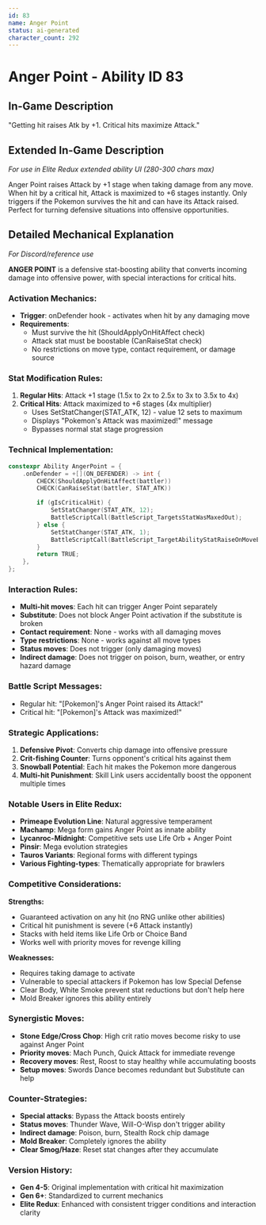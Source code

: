 ```yaml
---
id: 83
name: Anger Point
status: ai-generated
character_count: 292
---
```


# Anger Point - Ability ID 83

## In-Game Description
"Getting hit raises Atk by +1. Critical hits maximize Attack."

## Extended In-Game Description
*For use in Elite Redux extended ability UI (280-300 chars max)*

Anger Point raises Attack by +1 stage when taking damage from any move. When hit by a critical hit, Attack is maximized to +6 stages instantly. Only triggers if the Pokemon survives the hit and can have its Attack raised. Perfect for turning defensive situations into offensive opportunities.

## Detailed Mechanical Explanation
*For Discord/reference use*

**ANGER POINT** is a defensive stat-boosting ability that converts incoming damage into offensive power, with special interactions for critical hits.

### Activation Mechanics:
- **Trigger**: onDefender hook - activates when hit by any damaging move
- **Requirements**: 
  - Must survive the hit (ShouldApplyOnHitAffect check)
  - Attack stat must be boostable (CanRaiseStat check)
  - No restrictions on move type, contact requirement, or damage source

### Stat Modification Rules:
1. **Regular Hits**: Attack +1 stage (1.5x to 2x to 2.5x to 3x to 3.5x to 4x)
2. **Critical Hits**: Attack maximized to +6 stages (4x multiplier)
   - Uses SetStatChanger(STAT_ATK, 12) - value 12 sets to maximum
   - Displays "Pokemon's Attack was maximized!" message
   - Bypasses normal stat stage progression

### Technical Implementation:
```c
constexpr Ability AngerPoint = {
    .onDefender = +[](ON_DEFENDER) -> int {
        CHECK(ShouldApplyOnHitAffect(battler))
        CHECK(CanRaiseStat(battler, STAT_ATK))

        if (gIsCriticalHit) {
            SetStatChanger(STAT_ATK, 12);
            BattleScriptCall(BattleScript_TargetsStatWasMaxedOut);
        } else {
            SetStatChanger(STAT_ATK, 1);
            BattleScriptCall(BattleScript_TargetAbilityStatRaiseOnMoveEnd);
        }
        return TRUE;
    },
};
```

### Interaction Rules:
- **Multi-hit moves**: Each hit can trigger Anger Point separately
- **Substitute**: Does not block Anger Point activation if the substitute is broken
- **Contact requirement**: None - works with all damaging moves
- **Type restrictions**: None - works against all move types
- **Status moves**: Does not trigger (only damaging moves)
- **Indirect damage**: Does not trigger on poison, burn, weather, or entry hazard damage

### Battle Script Messages:
- Regular hit: "[Pokemon]'s Anger Point raised its Attack!"
- Critical hit: "[Pokemon]'s Attack was maximized!"

### Strategic Applications:
1. **Defensive Pivot**: Converts chip damage into offensive pressure
2. **Crit-fishing Counter**: Turns opponent's critical hits against them
3. **Snowball Potential**: Each hit makes the Pokemon more dangerous
4. **Multi-hit Punishment**: Skill Link users accidentally boost the opponent multiple times

### Notable Users in Elite Redux:
- **Primeape Evolution Line**: Natural aggressive temperament
- **Machamp**: Mega form gains Anger Point as innate ability
- **Lycanroc-Midnight**: Competitive sets use Life Orb + Anger Point
- **Pinsir**: Mega evolution strategies
- **Tauros Variants**: Regional forms with different typings
- **Various Fighting-types**: Thematically appropriate for brawlers

### Competitive Considerations:
**Strengths:**
- Guaranteed activation on any hit (no RNG unlike other abilities)
- Critical hit punishment is severe (+6 Attack instantly)
- Stacks with held items like Life Orb or Choice Band
- Works well with priority moves for revenge killing

**Weaknesses:**
- Requires taking damage to activate
- Vulnerable to special attackers if Pokemon has low Special Defense
- Clear Body, White Smoke prevent stat reductions but don't help here
- Mold Breaker ignores this ability entirely

### Synergistic Moves:
- **Stone Edge/Cross Chop**: High crit ratio moves become risky to use against Anger Point
- **Priority moves**: Mach Punch, Quick Attack for immediate revenge
- **Recovery moves**: Rest, Roost to stay healthy while accumulating boosts
- **Setup moves**: Swords Dance becomes redundant but Substitute can help

### Counter-Strategies:
- **Special attacks**: Bypass the Attack boosts entirely
- **Status moves**: Thunder Wave, Will-O-Wisp don't trigger ability
- **Indirect damage**: Poison, burn, Stealth Rock chip damage
- **Mold Breaker**: Completely ignores the ability
- **Clear Smog/Haze**: Reset stat changes after they accumulate

### Version History:
- **Gen 4-5**: Original implementation with critical hit maximization
- **Gen 6+**: Standardized to current mechanics
- **Elite Redux**: Enhanced with consistent trigger conditions and interaction clarity